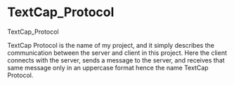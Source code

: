# TextCap_Protocol
TextCap_Protocol

TextCap Protocol is the name of my project, and it simply describes the communication between the server and client in this project. Here the client connects with the server, sends a message to the server, and receives that same message only in an uppercase format hence the name TextCap Protocol. 

